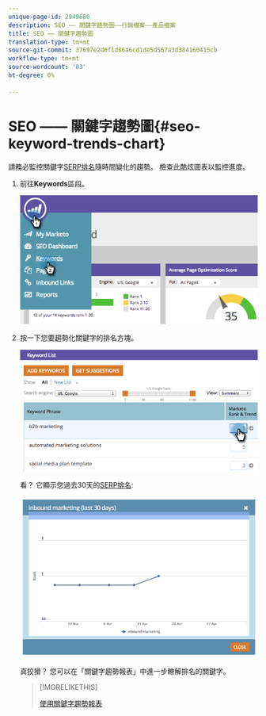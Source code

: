 ```yaml
---
unique-page-id: 2949680
description: SEO —— 關鍵字趨勢圖——行銷檔案——產品檔案
title: SEO —— 關鍵字趨勢圖
translation-type: tm+mt
source-git-commit: 37697e2d6f1d86a6cd1de5d567a3d384160415cb
workflow-type: tm+mt
source-wordcount: '83'
ht-degree: 0%

---
```



# SEO —— 關鍵字趨勢圖{#seo-keyword-trends-chart}

請務必監控關鍵字[SERP排名](/help/marketo/product-docs/additional-apps/seo/understanding-seo/understanding-search-engine-optimization.md)隨時間變化的趨勢。 檢查此酷炫圖表以監控進度。

1. 前往&#x200B;**Keywords**&#x200B;區段。

   ![](assets/image2014-9-18-12-3a5-3a7.png)

1. 按一下您要趨勢化關鍵字的排名方塊。

   ![](assets/image2014-9-18-12-3a5-3a11.png)

   看？ 它顯示您過去30天的[SERP排名](/help/marketo/product-docs/additional-apps/seo/understanding-seo/understanding-search-engine-optimization.md):

   ![](assets/image2014-9-18-12-3a5-3a14.png)

   真狡猾？ 您可以在「關鍵字趨勢報表」中進一步瞭解排名的關鍵字。

   >[!MORELIKETHIS]
   >
   >[使用關鍵字趨勢報表](../../../../product-docs/additional-apps/seo/reports/seo-use-the-keyword-trends-report.md)
